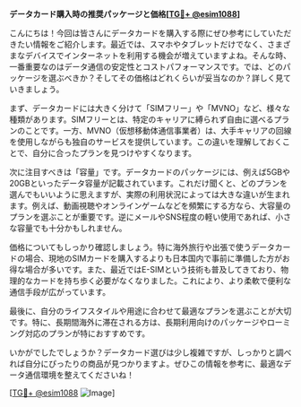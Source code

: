 **データカード購入時の推奨パッケージと価格[[TG💪+ @esim1088](https://t.me/s/esim1088)]**

こんにちは！今回は皆さんにデータカードを購入する際にぜひ参考にしていただきたい情報をご紹介します。最近では、スマホやタブレットだけでなく、さまざまなデバイスでインターネットを利用する機会が増えていますよね。そんな時、一番重要なのはデータ通信の安定性とコストパフォーマンスです。では、どのパッケージを選ぶべきか？そしてその価格はどれくらいが妥当なのか？詳しく見ていきましょう。

まず、データカードには大きく分けて「SIMフリー」や「MVNO」など、様々な種類があります。SIMフリーとは、特定のキャリアに縛られず自由に選べるプランのことです。一方、MVNO（仮想移動体通信事業者）は、大手キャリアの回線を使用しながらも独自のサービスを提供しています。この違いを理解しておくことで、自分に合ったプランを見つけやすくなります。

次に注目すべきは「容量」です。データカードのパッケージには、例えば5GBや20GBといったデータ容量が記載されています。これだけ聞くと、どのプランを選んでもいいように思えますが、実際の利用状況によっては大きな違いが生まれます。例えば、動画視聴やオンラインゲームなどを頻繁にする方なら、大容量のプランを選ぶことが重要です。逆にメールやSNS程度の軽い使用であれば、小さな容量でも十分かもしれません。

価格についてもしっかり確認しましょう。特に海外旅行や出張で使うデータカードの場合、現地のSIMカードを購入するよりも日本国内で事前に準備した方がお得な場合が多いです。また、最近ではE-SIMという技術も普及してきており、物理的なカードを持ち歩く必要がなくなりました。これにより、より柔軟で便利な通信手段が広がっています。

最後に、自分のライフスタイルや用途に合わせて最適なプランを選ぶことが大切です。特に、長期間海外に滞在される方は、長期利用向けのパッケージやローミング対応のプランが特におすすめです。

いかがでしたでしょうか？データカード選びは少し複雑ですが、しっかりと調べれば自分にぴったりの商品が見つかりますよ。ぜひこの情報を参考に、最適なデータ通信環境を整えてくださいね！

[[TG💪+ @esim1088](https://t.me/s/esim1088) ![Image](https://i.postimg.cc/Y0z9fWf4/image.png)]